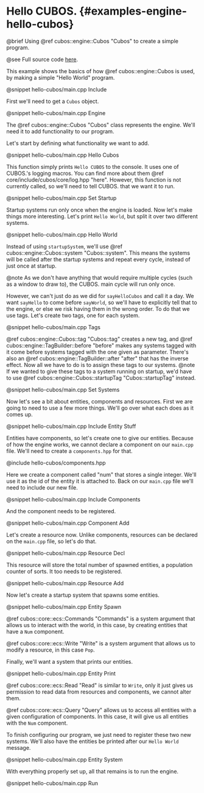 # Hello CUBOS. {#examples-engine-hello-cubos}

@brief Using @ref cubos::engine::Cubos "Cubos" to create a simple program.

@see Full source code [here](https://github.com/GameDevTecnico/cubos/tree/main/engine/samples/hello-cubos).


This example shows the basics of how @ref cubos::engine::Cubos is used, by making a simple "Hello World" program.

@snippet hello-cubos/main.cpp Include

First we'll need to get a `Cubos` object.

@snippet hello-cubos/main.cpp Engine

The @ref cubos::engine::Cubos "Cubos" class represents the engine.
We'll need it to add functionality to our program.

Let's start by defining what functionality we want to add.

@snippet hello-cubos/main.cpp Hello Cubos

This function simply prints `Hello CUBOS` to the console.
It uses one of CUBOS.'s logging macros.
You can find more about them @ref core/include/cubos/core/log.hpp "here".
However, this function is not currently called, so we'll need to tell CUBOS. that we want it to run.

@snippet hello-cubos/main.cpp Set Startup

Startup systems run only once when the engine is loaded.
Now let's make things more interesting.
Let's print `Hello World`, but split it over two different systems.

@snippet hello-cubos/main.cpp Hello World

Instead of using `startupSystem`, we'll use @ref cubos::engine::Cubos::system "Cubos::system".
This means the systems will be called after the startup systems and repeat every cycle, instead of just once at startup.

@note As we don't have anything that would require multiple cycles (such as a window to draw to), the CUBOS. main cycle will run only once.

However, we can't just do as we did for `sayHelloCubos` and call it a day.
We want `sayHello` to come before `sayWorld`, so we'll have to explicitly tell that to the engine, or else we risk having them in the wrong order.
To do that we use tags.
Let's create two tags, one for each system.

@snippet hello-cubos/main.cpp Tags

@ref cubos::engine::Cubos::tag "Cubos::tag" creates a new tag, and @ref cubos::engine::TagBuilder::before "before" makes any systems tagged with it come before systems tagged with the one given as parameter.
There's also an @ref cubos::engine::TagBuilder::after "after" that has the inverse effect.
Now all we have to do is to assign these tags to our systems.
@note If we wanted to give these tags to a system running on startup, we'd have to use @ref cubos::engine::Cubos::startupTag "Cubos::startupTag" instead.

@snippet hello-cubos/main.cpp Set Systems

Now let's see a bit about entities, components and resources.
First we are going to need to use a few more things.
We'll go over what each does as it comes up.

@snippet hello-cubos/main.cpp Include Entity Stuff

Entities have components, so let's create one to give our entities.
Because of how the engine works, we cannot declare a component on our `main.cpp` file.
We'll need to create a `components.hpp` for that.

@include hello-cubos/components.hpp

Here we create a component called "num" that stores a single integer.
We'll use it as the id of the entity it is attached to.
Back on our `main.cpp` file we'll need to include our new file.

@snippet hello-cubos/main.cpp Include Components

And the component needs to be registered.

@snippet hello-cubos/main.cpp Component Add

Let's create a resource now.
Unlike components, resources can be declared on the `main.cpp` file, so let's do that.

@snippet hello-cubos/main.cpp Resource Decl

This resource will store the total number of spawned entities, a population counter of sorts.
It too needs to be registered.

@snippet hello-cubos/main.cpp Resource Add

Now let's create a startup system that spawns some entities.

@snippet hello-cubos/main.cpp Entity Spawn

@ref cubos::core::ecs::Commands "Commands" is a system argument that allows us to interact with the world, in this case, by creating entities that have a `Num` component.

@ref cubos::core::ecs::Write "Write" is a system argument that allows us to modify a resource, in this case `Pop`.

Finally, we'll want a system that prints our entities.

@snippet hello-cubos/main.cpp Entity Print

@ref cubos::core::ecs::Read "Read" is similar to `Write`, only it just gives us permission to read data from resources and components, we cannot alter them.

@ref cubos::core::ecs::Query "Query" allows us to access all entities with a given configuration of components. In this case, it will give us all entities with the `Num` component.

To finish configuring our program, we just need to register these two new systems.
We'll also have the entities be printed after our `Hello World` message.

@snippet hello-cubos/main.cpp Entity System

With everything properly set up, all that remains is to run the engine.

@snippet hello-cubos/main.cpp Run
